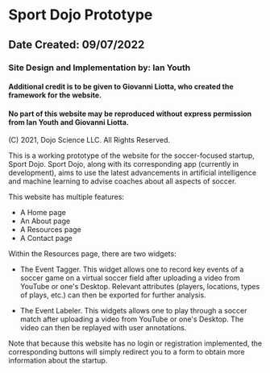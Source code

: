 # Sport Dojo Prototype

## Date Created: 09/07/2022

### Site Design and Implementation by: Ian Youth
#### Additional credit is to be given to Giovanni Liotta, who created the framework for the website.

#### No part of this website may be reproduced without express permission from Ian Youth and Giovanni Liotta.

(C) 2021, Dojo Science LLC. All Rights Reserved.

This is a working prototype of the website for the soccer-focused startup, Sport Dojo. Sport Dojo, along with its corresponding app (currently in development), aims to use the latest advancements in artificial intelligence and machine learning to advise coaches about all aspects of soccer. 

This website has multiple features:

* A Home page
* An About page
* A Resources page
* A Contact page

Within the Resources page, there are two widgets:

* The Event Tagger. This widget allows one to record key events of a soccer game on a virtual soccer field after uploading a video from YouTube or one's Desktop. Relevant attributes (players, locations, types of plays, etc.) can then be exported for further analysis.

* The Event Labeler. This widgets allows one to play through a soccer match after uploading a video from YouTube or one's Desktop. The video can then be replayed with user annotations.

Note that because this website has no login or registration implemented, the corresponding buttons will simply redirect you to a form to obtain more information about the startup.
